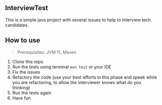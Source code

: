 ## InterviewTest

This is a simple java project with several issues to help to interview tech candidates.

## How to use

> Prerequisites: JVM 11, Maven

1. Clone this repo
2. Run the tests using terminal `mvn test` or your IDE
3. Fix the issues
4. Refactory the code (use your best efforts in this phase and speek while you are refactoring, to allow the interviewer knows what do you thinking)
5. Run the tests again
6. Have fun